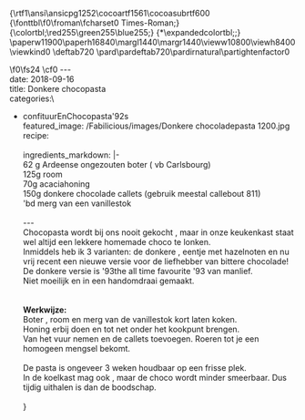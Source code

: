 {\rtf1\ansi\ansicpg1252\cocoartf1561\cocoasubrtf600
{\fonttbl\f0\froman\fcharset0 Times-Roman;}
{\colortbl;\red255\green255\blue255;}
{\*\expandedcolortbl;;}
\paperw11900\paperh16840\margl1440\margr1440\vieww10800\viewh8400\viewkind0
\deftab720
\pard\pardeftab720\pardirnatural\partightenfactor0

\f0\fs24 \cf0 ---\
date: 2018-09-16\
title: Donkere chocopasta\
categories:\
  - confituurEnChocopasta\'92s\
featured_image: /Fabilicious/images/Donkere chocoladepasta 1200.jpg\
recipe:\
 \
ingredients_markdown: |-\
62 g Ardeense ongezouten boter ( vb Carlsbourg)\
125g room\
70g acaciahoning\
150g donkere chocolade callets (gebruik meestal callebout 811)\
\'bd merg van een vanillestok\
\
---\
Chocopasta wordt bij ons nooit gekocht , maar in onze keukenkast staat wel altijd een lekkere homemade choco te lonken.\
Inmiddels heb ik 3 varianten: de donkere , eentje met hazelnoten en nu vrij recent een nieuwe versie voor de liefhebber van bittere chocolade!\
De donkere versie is \'93the all time favourite \'93 van manlief.  \
Niet moeilijk en in een handomdraai gemaakt. \
\
\
<b>Werkwijze: </b>\
Boter , room en  merg van de vanillestok kort laten koken. \
Honing erbij doen en tot net onder het kookpunt brengen.\
Van het vuur nemen en de callets toevoegen. Roeren tot je een homogeen mengsel bekomt.\
\
De pasta is ongeveer 3 weken houdbaar op een frisse plek.\
In de koelkast mag ook , maar de choco wordt minder smeerbaar. Dus tijdig uithalen is dan de boodschap.\
\
}